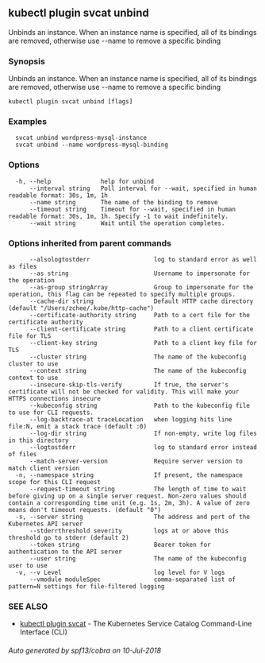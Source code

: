 ## kubectl plugin svcat unbind

Unbinds an instance. When an instance name is specified, all of its bindings are removed, otherwise use --name to remove a specific binding

### Synopsis

Unbinds an instance. When an instance name is specified, all of its bindings are removed, otherwise use --name to remove a specific binding

```
kubectl plugin svcat unbind [flags]
```

### Examples

```
  svcat unbind wordpress-mysql-instance
  svcat unbind --name wordpress-mysql-binding
```

### Options

```
  -h, --help              help for unbind
      --interval string   Poll interval for --wait, specified in human readable format: 30s, 1m, 1h
      --name string       The name of the binding to remove
      --timeout string    Timeout for --wait, specified in human readable format: 30s, 1m, 1h. Specify -1 to wait indefinitely.
      --wait string       Wait until the operation completes.
```

### Options inherited from parent commands

```
      --alsologtostderr                  log to standard error as well as files
      --as string                        Username to impersonate for the operation
      --as-group stringArray             Group to impersonate for the operation, this flag can be repeated to specify multiple groups.
      --cache-dir string                 Default HTTP cache directory (default "/Users/zchee/.kube/http-cache")
      --certificate-authority string     Path to a cert file for the certificate authority
      --client-certificate string        Path to a client certificate file for TLS
      --client-key string                Path to a client key file for TLS
      --cluster string                   The name of the kubeconfig cluster to use
      --context string                   The name of the kubeconfig context to use
      --insecure-skip-tls-verify         If true, the server's certificate will not be checked for validity. This will make your HTTPS connections insecure
      --kubeconfig string                Path to the kubeconfig file to use for CLI requests.
      --log-backtrace-at traceLocation   when logging hits line file:N, emit a stack trace (default :0)
      --log-dir string                   If non-empty, write log files in this directory
      --logtostderr                      log to standard error instead of files
      --match-server-version             Require server version to match client version
  -n, --namespace string                 If present, the namespace scope for this CLI request
      --request-timeout string           The length of time to wait before giving up on a single server request. Non-zero values should contain a corresponding time unit (e.g. 1s, 2m, 3h). A value of zero means don't timeout requests. (default "0")
  -s, --server string                    The address and port of the Kubernetes API server
      --stderrthreshold severity         logs at or above this threshold go to stderr (default 2)
      --token string                     Bearer token for authentication to the API server
      --user string                      The name of the kubeconfig user to use
  -v, --v Level                          log level for V logs
      --vmodule moduleSpec               comma-separated list of pattern=N settings for file-filtered logging
```

### SEE ALSO

* [kubectl plugin svcat](kubectl_plugin_svcat.md)	 - The Kubernetes Service Catalog Command-Line Interface (CLI)

###### Auto generated by spf13/cobra on 10-Jul-2018
